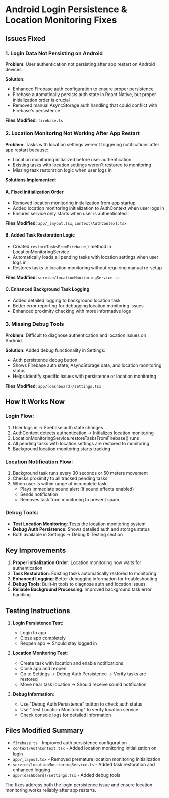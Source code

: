 # Android Login Persistence & Location Monitoring Fixes

## Issues Fixed

### 1. Login Data Not Persisting on Android

**Problem**: User authentication not persisting after app restart on Android devices.

**Solution**:

- Enhanced Firebase auth configuration to ensure proper persistence
- Firebase automatically persists auth state in React Native, but proper initialization order is crucial
- Removed manual AsyncStorage auth handling that could conflict with Firebase's persistence

**Files Modified**: `firebase.ts`

### 2. Location Monitoring Not Working After App Restart

**Problem**: Tasks with location settings weren't triggering notifications after app restart because:

- Location monitoring initialized before user authentication
- Existing tasks with location settings weren't restored to monitoring
- Missing task restoration logic when user logs in

**Solutions Implemented**:

#### A. Fixed Initialization Order

- Removed location monitoring initialization from app startup
- Added location monitoring initialization to AuthContext when user logs in
- Ensures service only starts when user is authenticated

**Files Modified**: `app/_layout.tsx`, `context/AuthContext.tsx`

#### B. Added Task Restoration Logic

- Created `restoreTasksFromFirebase()` method in LocationMonitoringService
- Automatically loads all pending tasks with location settings when user logs in
- Restores tasks to location monitoring without requiring manual re-setup

**Files Modified**: `service/locationMonitoringService.ts`

#### C. Enhanced Background Task Logging

- Added detailed logging to background location task
- Better error reporting for debugging location monitoring issues
- Enhanced proximity checking with more informative logs

### 3. Missing Debug Tools

**Problem**: Difficult to diagnose authentication and location issues on Android.

**Solution**: Added debug functionality in Settings:

- Auth persistence debug button
- Shows Firebase auth state, AsyncStorage data, and location monitoring status
- Helps identify specific issues with persistence or location monitoring

**Files Modified**: `app/(dashboard)/settings.tsx`

## How It Works Now

### Login Flow:

1. User logs in → Firebase auth state changes
2. AuthContext detects authentication → Initializes location monitoring
3. LocationMonitoringService.restoreTasksFromFirebase() runs
4. All pending tasks with location settings are restored to monitoring
5. Background location monitoring starts tracking

### Location Notification Flow:

1. Background task runs every 30 seconds or 50 meters movement
2. Checks proximity to all tracked pending tasks
3. When user is within range of incomplete task:
   - Plays immediate sound alert (if sound effects enabled)
   - Sends notification
   - Removes task from monitoring to prevent spam

### Debug Tools:

- **Test Location Monitoring**: Tests the location monitoring system
- **Debug Auth Persistence**: Shows detailed auth and storage status
- Both available in Settings → Debug & Testing section

## Key Improvements

1. **Proper Initialization Order**: Location monitoring now waits for authentication
2. **Task Restoration**: Existing tasks automatically restored to monitoring
3. **Enhanced Logging**: Better debugging information for troubleshooting
4. **Debug Tools**: Built-in tools to diagnose auth and location issues
5. **Reliable Background Processing**: Improved background task error handling

## Testing Instructions

1. **Login Persistence Test**:
   - Login to app
   - Close app completely
   - Reopen app → Should stay logged in

2. **Location Monitoring Test**:
   - Create task with location and enable notifications
   - Close app and reopen
   - Go to Settings → Debug Auth Persistence → Verify tasks are restored
   - Move near task location → Should receive sound notification

3. **Debug Information**:
   - Use "Debug Auth Persistence" button to check auth status
   - Use "Test Location Monitoring" to verify location service
   - Check console logs for detailed information

## Files Modified Summary

- `firebase.ts` - Improved auth persistence configuration
- `context/AuthContext.tsx` - Added location monitoring initialization on login
- `app/_layout.tsx` - Removed premature location monitoring initialization
- `service/locationMonitoringService.ts` - Added task restoration and enhanced logging
- `app/(dashboard)/settings.tsx` - Added debug tools

The fixes address both the login persistence issue and ensure location monitoring works reliably after app restarts.

